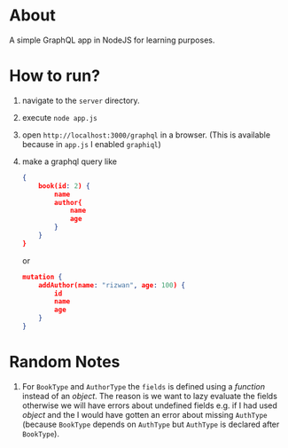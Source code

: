 # About
A simple GraphQL app in NodeJS for learning purposes.

# How to run?
1. navigate to the `server` directory.
2. execute `node app.js`
3. open `http://localhost:3000/graphql` in a browser. (This is available because in `app.js` I enabled `graphiql`)
4. make a graphql query like 
    ```json
    {
        book(id: 2) {
            name
            author{
                name
                age
            }
        }
    }
    ```
    
    or

    ```json
    mutation {
        addAuthor(name: "rizwan", age: 100) {
            id
            name
            age
        }
    }
    ```

# Random Notes
1. For `BookType` and `AuthorType` the `fields` is defined using a *function* instead of an *object*. The reason is we want to lazy evaluate the fields otherwise we will have errors about undefined fields e.g. if I had used *object* and the I would have gotten an error about missing `AuthType` (because `BookType` depends on `AuthType` but `AuthType` is declared after `BookType`).
